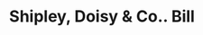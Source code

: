 ---
doi: 10.7916/D8VX1TPC
date_other: '1880'
date_other_textual: 1880-1889
form: printed ephemera
genre:
- Invoices
name:
- Shipley, Doisy & Co.
object_in_context_url: https://biggert.cul.columbia.edu/items/view/ave_biggert_01272
subject_hierarchical_geographic:
- Cincinnati, Ohio, United States
subject_name:
- Shipley, Doisy & Co.
title: Shipley, Doisy & Co.. Bill
sort_title: Shipley, Doisy & Co.. Bill
call_number: ave_biggert_01272
coordinates:
- 39.1,-84.51666666666667
pid: ave_biggert_01272
identifiers: ave_biggert_01272
thumbnail: https://derivativo-3.library.columbia.edu/iiif/2/ldpd:343090/full/!256,256/0/native.jpg
permalink: "/items/ave_biggert_01272/"
layout: iiif-image-page
---